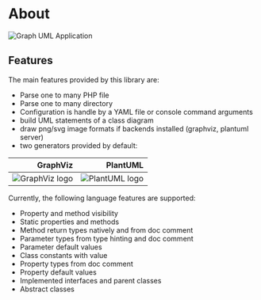 <!-- markdownlint-disable MD013 -->
# About

![Graph UML Application](./assets/images/application.graphviz.svg)

## Features

The main features provided by this library are:

* Parse one to many PHP file
* Parse one to many directory
* Configuration is handle by a YAML file or console command arguments
* build UML statements of a class diagram
* draw png/svg image formats if backends installed (graphviz, plantuml server)
* two generators provided by default:

| GraphViz                                     | PlantUML                                     |
|---------------------------------------------:|---------------------------------------------:|
| ![GraphViz logo](./images/graphviz_logo.png) | ![PlantUML logo](./images/plantuml_logo.png) |

Currently, the following language features are supported:

* Property and method visibility
* Static properties and methods
* Method return types natively and from doc comment
* Parameter types from type hinting and doc comment
* Parameter default values
* Class constants with value
* Property types from doc comment
* Property default values
* Implemented interfaces and parent classes
* Abstract classes
